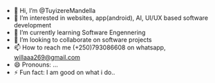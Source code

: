 - 👋 Hi, I’m @TuyizereMandella
- 👀 I’m interested in websites, app(android), AI, UI/UX based software development
- 🌱 I’m currently learning Software Engennering
- 💞️ I’m looking to collaborate on software projects
- 📫 How to reach me (+250)793086608 on whatsapp, willaaa269@gmail.com
- 😄 Pronouns: ...
- ⚡ Fun fact: I am good on what i do..

<!---
TuyizereMandella/TuyizereMandella is a ✨ special ✨ repository because its `README.md` (this file) appears on your GitHub profile.
You can click the Preview link to take a look at your changes.
--->
